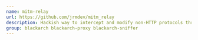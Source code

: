 ```yaml
---
name: mitm-relay
url: https://github.com/jrmdev/mitm_relay
description: Hackish way to intercept and modify non-HTTP protocols through Burp & others.
group: blackarch blackarch-proxy blackarch-sniffer
---
```

